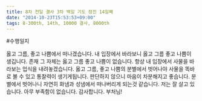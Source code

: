 ```yaml
---
title: 8차 천일 결사 3차 백일 기도 정진 14일째
date: "2014-10-23T15:53:53+09:00"
tags: 8-300th, 14th, 10000 결사, 8000th
---
```


#수행일지

옳고 그름, 좋고 나쁨에서 떠나겠습니다. 내 입장에서 바라보니 옳고 그름 좋고 나쁨이 생깁니다. 존재 그 자체는 옳고 그름 좋고 나쁨이 없습니다. 항상 내 입장에서 사물을 바라보는 업식을 내려놓겠습니다. 옳고 그름, 좋고 나쁨의 분별에서 벗어나야 사물을 똑바로 볼 수 있고 통찰력이 생기게됩니다. 판단하지 않으니 마음이 차분해지고 좋습니다. 분별에서 벗어나니 자연히 화냄과 성냄에서 떠나버리게 되는것 같습니다. 저는 잘 살고 있습니다. 아무 부족함이 없습니다. 감사합니다. 부처님!

